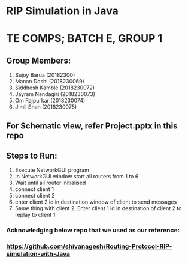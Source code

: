 # RIP Simulation in Java
# TE COMPS; BATCH E, GROUP 1


## Group Members:
1. Sujoy Barua (20182300)
2. Manan Doshi (2018230069)
3. Siddhesh Kamble (2018230072)
4. Jayram Nandagiri (2018230073)
5. Om Rajpurkar (2018230074)
6. Jimil Shah (2018230075)


## For Schematic view, refer Project.pptx in this repo

## Steps to Run:
1. Execute NetworkGUI program
2. In NetworkGUI window start all routers from 1 to 6
3. Wait until all router initialised 
4. connect client 1 
5. connect client 2
6. enter client 2 id in destination window of client to send messages
7. Same thing with client 2, Enter client 1 id in destination of client 2 to replay to client 1


### Acknowledging below repo that we used as our reference:
### https://github.com/shivanagesh/Routing-Protocol-RIP-simulation-with-Java